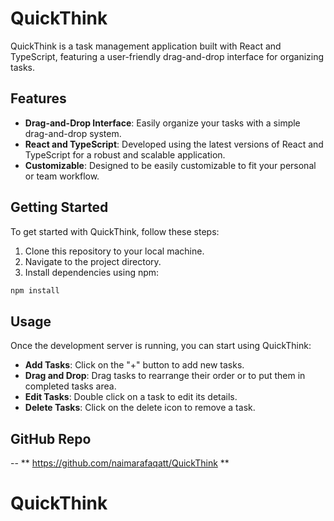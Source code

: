 
# QuickThink

QuickThink is a task management application built with React and TypeScript, featuring a user-friendly drag-and-drop interface for organizing tasks.

## Features

- **Drag-and-Drop Interface**: Easily organize your tasks with a simple drag-and-drop system.
- **React and TypeScript**: Developed using the latest versions of React and TypeScript for a robust and scalable application.
- **Customizable**: Designed to be easily customizable to fit your personal or team workflow.

## Getting Started

To get started with QuickThink, follow these steps:

1. Clone this repository to your local machine.
2. Navigate to the project directory.
3. Install dependencies using npm:

```bash
npm install
```
## Usage

Once the development server is running, you can start using QuickThink:

- **Add Tasks**: Click on the "+" button to add new tasks.
- **Drag and Drop**: Drag tasks to rearrange their order or to put them in completed tasks area.
- **Edit Tasks**: Double click on a task to edit its details.
- **Delete Tasks**: Click on the delete icon to remove a task.

## GitHub Repo
-- ** https://github.com/naimarafaqatt/QuickThink **
# QuickThink
